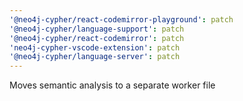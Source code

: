```yaml
---
'@neo4j-cypher/react-codemirror-playground': patch
'@neo4j-cypher/language-support': patch
'@neo4j-cypher/react-codemirror': patch
'neo4j-cypher-vscode-extension': patch
'@neo4j-cypher/language-server': patch
---
```


Moves semantic analysis to a separate worker file
